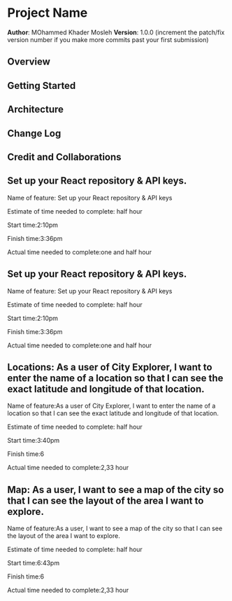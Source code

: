 # Project Name

**Author**: MOhammed Khader Mosleh
**Version**: 1.0.0 (increment the patch/fix version number if you make more commits past your first submission)

## Overview
<!-- Provide a high level overview of what this application is and why you are building it, beyond the fact that it's an assignment for this class. (i.e. What's your problem domain?) -->

## Getting Started
<!-- What are the steps that a user must take in order to build this app on their own machine and get it running? -->

## Architecture
<!-- Provide a detailed description of the application design. What technologies (languages, libraries, etc) you're using, and any other relevant design information. -->

## Change Log
<!-- Use this area to document the iterative changes made to your application as each feature is successfully implemented. Use time stamps. Here's an example:

01-01-2001 4:59pm - Application now has a fully-functional express server, with a GET route for the location resource. -->

## Credit and Collaborations
<!-- Give credit (and a link) to other people or resources that helped you build this application. -->


## Set up your React repository & API keys.
Name of feature: Set up your React repository & API keys

Estimate of time needed to complete: half hour

Start time:2:10pm

Finish time:3:36pm

Actual time needed to complete:one and half hour


## Set up your React repository & API keys.
Name of feature: Set up your React repository & API keys

Estimate of time needed to complete: half hour

Start time:2:10pm

Finish time:3:36pm

Actual time needed to complete:one and half hour


## Locations: As a user of City Explorer, I want to enter the name of a location so that I can see the exact latitude and longitude of that location.

Name of feature:As a user of City Explorer, I want to enter the name of a location so that I can see the exact latitude and longitude of that location.

Estimate of time needed to complete: half hour

Start time:3:40pm

Finish time:6

Actual time needed to complete:2,33 hour

## Map: As a user, I want to see a map of the city so that I can see the layout of the area I want to explore.

Name of feature:As a user, I want to see a map of the city so that I can see the layout of the area I want to explore.

Estimate of time needed to complete: half hour

Start time:6:43pm

Finish time:6

Actual time needed to complete:2,33 hour